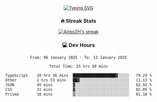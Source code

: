 
<div align="center">
  <a href="https://git.io/typing-svg"><img src="https://readme-typing-svg.demolab.com?font=Fira+Code&size=30&pause=1000&color=33F7F5&center=true&vCenter=true&width=435&lines=Hi+there+%F0%9F%91%8B+I+am+AirboZH+;Welcome+to+my+Github" alt="Typing SVG" /></a>

<h3>🔥 Streak Stats</h3>

<!-- GitHub Readme Streak Stats - https://github.com/DenverCoder1/github-readme-streak-stats -->
<p>
  <a href="https://github.com/DenverCoder1/github-readme-streak-stats">
    <img title="🔥 Get streak stats for your profile at git.io/streak-stats" alt="AirboZH's streak" src="https://streak-stats.demolab.com/?user=AirboZH&theme=monokai-metallian&hide_border=true"/>
  </a>
</p>

<h3>💻 Dev Hours</h3>
<!--START_SECTION:waka-->

```txt
From: 06 January 2025 - To: 13 January 2025

Total Time: 25 hrs 59 mins

TypeScript    20 hrs 36 mins  ███████████████████▓░░░░░   79.29 %
Other         2 hrs 53 mins   ██▓░░░░░░░░░░░░░░░░░░░░░░   11.13 %
JSON          45 mins         ▓░░░░░░░░░░░░░░░░░░░░░░░░   02.92 %
CSS           31 mins         ▓░░░░░░░░░░░░░░░░░░░░░░░░   02.05 %
Prisma        18 mins         ▒░░░░░░░░░░░░░░░░░░░░░░░░   01.18 %
```

<!--END_SECTION:waka-->
</div>  
